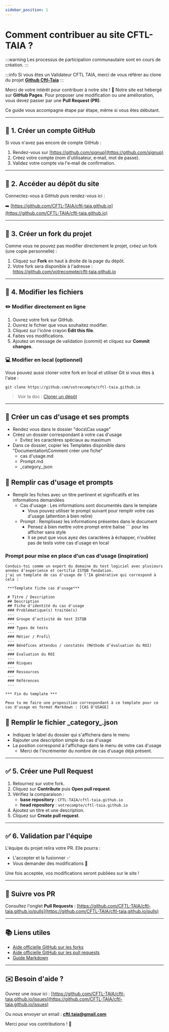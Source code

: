 ```yaml
---
sidebar_position: 1
---
```


# Comment contribuer au site CFTL-TAIA ?


:::warning
Les processus de participation communautaire sont en cours de création.
:::

:::info
Si vous êtes un Validateur CFTL TAIA, merci de vous référer au clone du projet
 **[Github Cftl-Taia](https://github.com/CFTL-TAIA/cftl-taia.github.io)**
:::

Merci de votre intérêt pour contribuer à notre site ! 🎉
Notre site est hébergé sur **GitHub Pages**. Pour proposer une modification ou une amélioration, vous devez passer par une **Pull Request (PR)**.

Ce guide vous accompagne étape par étape, même si vous êtes débutant.

---

## 📘 1. Créer un compte GitHub

Si vous n'avez pas encore de compte GitHub :

1. Rendez-vous sur [https://github.com/signup](https://github.com/signup)
2. Créez votre compte (nom d'utilisateur, e‑mail, mot de passe).
3. Validez votre compte via l'e‑mail de confirmation.

---

## 📘 2. Accéder au dépôt du site

Connectez-vous à GitHub puis rendez-vous ici :

➡️ [https://github.com/CFTL-TAIA/cftl-taia.github.io](https://github.com/CFTL-TAIA/cftl-taia.github.io)

---

## 📘 3. Créer un fork du projet

Comme vous ne pouvez pas modifier directement le projet, créez un fork (une copie personnelle) :

1. Cliquez sur **Fork** en haut à droite de la page du dépôt.
2. Votre fork sera disponible à l'adresse : https://github.com/votrecompte/cftl-taia.github.io

---
## 📘 4. Modifier les fichiers

### ✏️ Modifier directement en ligne
1. Ouvrez votre fork sur GitHub.
2. Ouvrez le fichier que vous souhaitez modifier.
3. Cliquez sur l'icône crayon **Edit this file**.
4. Faites vos modifications.
5. Ajoutez un message de validation (commit) et cliquez sur **Commit changes**.


### 💻 Modifier en local (optionnel)
Vous pouvez aussi cloner votre fork en local et utiliser Git si vous êtes à l'aise :

```
git clone https://github.com/votrecompte/cftl-taia.github.io
```

> Voir la doc : [Cloner un dépôt](https://docs.github.com/fr/repositories/creating-and-managing-repositories/cloning-a-repository)

---

## 📝 Créer un cas d'usage et ses prompts

- Rendez vous dans le dossier "docs\Cas usage"
- Créez un dossier correspondant à votre cas d'usage
  - Evitez les caractères spéciaux au maximum
- Dans ce dossier, copier les Templates disponible dans "Documentation\Comment créer une fiche"
  - cas d'usage.md
  - Prompt.md
  - \_category_.json

## 📝 Remplir cas d'usage et prompts
- Remplir les fiches avec un titre pertinent et significatifs et les informations demandées
  - Cas d'usage : Les informations sont documentés dans le template 
    - Vous pouvez utiliser le prompt suivant pour remplir votre cas d'usage (attention à bien relire)
  - Prompt : Remplissez les informations présentes dans le document
    - Pensez à bien mettre votre prompt entre balise ``` pour les afficher sans style
    - Il se peut que vous ayez des caractères à échapper, n'oubliez pas de tests votre cas d'usage en local 

### Prompt pour mise en place d'un cas d'usage (inspiration)
``` 
Conduis-toi comme un expert du domaine du test logiciel avec plusieurs années d’expérience et certifié ISTQB fondation.
j'ai un template de cas d'usage de l'IA générative qui correspond à cela :
 
 ***Template fiche cas d'usage***

 # Titre / Description
 ## Description
 ## Fiche d'identité du cas d'usage
 ### Problématique(s) traitée(s) 
 ---
 ### Groupe d’activité de test ISTQB 
 ---
 ### Types de tests 
 ---
 ### Métier / Profil
 ---
 ### Bénéfices attendus / constatés (Méthode d’évaluation du ROI)
 ---
 ### Evaluation du ROI
 ---
 ### Risques
 ---
 ### Ressources 
 ---
 ### Références
 ---
 
*** Fin du template ***

Peux tu me faire une proposition correspondant à ce template pour ce cas d'usage en format Markdown : [CAS D'USAGE]

```

## 📝 Remplir le fichier \_category_.json

- Indiquez le label du dossier qui s'affichera dans le menu
- Rajouter une description simple du cas d'usage
- La position correspond à l'affichage dans le menu de votre cas d'usage
  - Merci de l'incrémenter du nombre de cas d'usage déjà présent.

---

## ✅ 5. Créer une Pull Request

1. Retournez sur votre fork.
2. Cliquez sur **Contribute** puis **Open pull request**.
3. Vérifiez la comparaison :
   - **base repository** : `CFTL-TAIA/cftl-taia.github.io`
   - **head repository** : `votrecompte/cftl-taia.github.io`
4. Ajoutez un titre et une description.
5. Cliquez sur **Create pull request**.
---

## ✅ 6. Validation par l'équipe

L'équipe du projet relira votre PR. Elle pourra :
- L'accepter et la fusionner ✅
- Vous demander des modifications 🔄

Une fois acceptée, vos modifications seront publiées sur le site !

---

## 📌 Suivre vos PR

Consultez l'onglet **Pull Requests** :
[https://github.com/CFTL-TAIA/cftl-taia.github.io/pulls](https://github.com/CFTL-TAIA/cftl-taia.github.io/pulls)

---

## 📚 Liens utiles

- [Aide officielle GitHub sur les forks](https://docs.github.com/fr/get-started/quickstart/fork-a-repo)
- [Aide officielle GitHub sur les pull requests](https://docs.github.com/fr/pull-requests/collaborating-with-pull-requests/proposing-changes-to-your-work-with-pull-requests/about-pull-requests)
- [Guide Markdown](https://www.markdownguide.org/basic-syntax/)

---

## ✉️ **Besoin d'aide ?**  
Ouvrez une *issue* ici : [https://github.com/CFTL-TAIA/cftl-taia.github.io/issues](https://github.com/CFTL-TAIA/cftl-taia.github.io/issues)

Ou nous envoyer un email : **cftl.taia@gmail.com**

Merci pour vos contributions ! 💙

